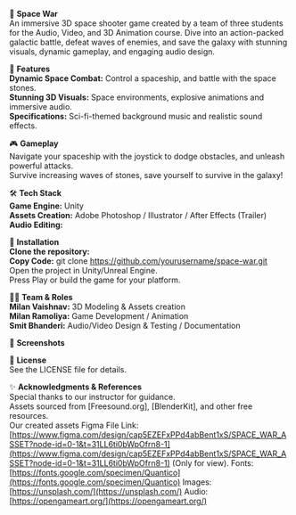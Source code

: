 🌌 **Space War** <br/>
An immersive 3D space shooter game created by a team of three students for the Audio, Video, and 3D Animation course. Dive into an action-packed galactic battle, defeat waves of enemies, and save the galaxy with stunning visuals, dynamic gameplay, and engaging audio design.

🚀 **Features** <br/>
**Dynamic Space Combat:** Control a spaceship, and battle with the space stones. <br/>
**Stunning 3D Visuals:** Space environments, explosive animations and immersive audio. <br/>
**Specifications:** Sci-fi-themed background music and realistic sound effects. <br/>

🎮 **Gameplay** <br/>
Navigate your spaceship with the joystick to dodge obstacles, and unleash powerful attacks. <br/>
Survive increasing waves of stones, save yourself to survive in the galaxy! <br/>

🛠️ **Tech Stack** <br/>
**Game Engine:** Unity <br/>
**Assets Creation:** Adobe Photoshop / Illustrator / After Effects (Trailer) <br/>
**Audio Editing:**  <br/>

📂 **Installation** <br/>
**Clone the repository:** <br/>
**Copy Code:** git clone https://github.com/yourusername/space-war.git  <br/>
Open the project in Unity/Unreal Engine. <br/>
Press Play or build the game for your platform. <br/>

👩‍💻 **Team & Roles** <br/>
**Milan Vaishnav:** 3D Modeling & Assets creation <br/>
**Milan Ramoliya:** Game Development /  Animation <br/>
**Smit Bhanderi:** Audio/Video Design & Testing / Documentation <br/>

📸 **Screenshots** <br/>

📄 **License** <br/>
See the LICENSE file for details. <br/>

✨ **Acknowledgments & References** <br/>
Special thanks to our instructor for guidance. <br/>
Assets sourced from [Freesound.org], [BlenderKit], and other free resources. <br/>
Our created assets Figma File Link: [https://www.figma.com/design/cap5EZEFxPPd4abBent1xS/SPACE_WAR_ASSET?node-id=0-1&t=31LL6ti0bWpOfrn8-1](https://www.figma.com/design/cap5EZEFxPPd4abBent1xS/SPACE_WAR_ASSET?node-id=0-1&t=31LL6ti0bWpOfrn8-1) (Only for view).
Fonts: [https://fonts.google.com/specimen/Quantico](https://fonts.google.com/specimen/Quantico)
Images: [https://unsplash.com/](https://unsplash.com/)
Audio: [https://opengameart.org/](https://opengameart.org/)
